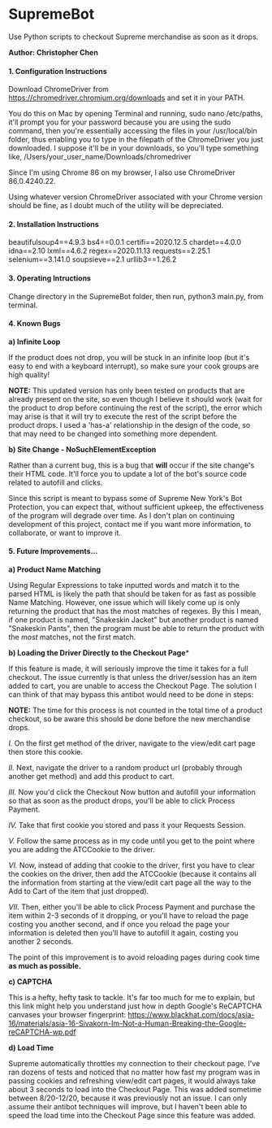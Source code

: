 # SupremeBot
Use Python scripts to checkout Supreme merchandise as soon as it drops. 

**Author: Christopher Chen**

#### 1. Configuration Instructions

Download ChromeDriver from https://chromedriver.chromium.org/downloads and set it in your PATH.

You do this on Mac by opening Terminal and running, sudo nano /etc/paths, it'll prompt you for your password because you are using the sudo command,
then you're essentially accessing the files in your /usr/local/bin folder, thus enabling you to type in the filepath of the ChromeDriver you just downloaded.
I suppose it'll be in your downloads, so you'll type something like, /Users/your_user_name/Downloads/chromedriver

Since I'm using Chrome 86 on my browser, I also use ChromeDriver 86.0.4240.22.

Using whatever version ChromeDriver associated with your Chrome version should be fine, as I doubt much of the utility will be depreciated.

#### 2. Installation Instructions

beautifulsoup4==4.9.3
bs4==0.0.1
certifi==2020.12.5
chardet==4.0.0
idna==2.10
lxml==4.6.2
regex==2020.11.13
requests==2.25.1
selenium==3.141.0
soupsieve==2.1
urllib3==1.26.2

#### 3. Operating Intructions

Change directory in the SupremeBot folder, then run, python3 main.py, from terminal.

#### 4. Known Bugs

**a) Infinite Loop**

If the product does not drop, you will be stuck in an infinite loop (but it's easy to end with 
a keyboard interrupt), so make sure your cook groups are high quality!

**NOTE:** This updated version has only been tested on products that are already present on the site,
so even though I believe it should work (wait for the product to drop before continuing the rest of the script),
the error which may arise is that it will try to execute the rest of the script before the product drops. I used a 
'has-a' relationship in the design of the code, so that may need to be changed into something more dependent. 

**b) Site Change - NoSuchElementException**

Rather than a current bug, this is a bug that **will** occur if the site change's their HTML code. It'll force you 
to update a lot of the bot's source code related to autofill and clicks. 

Since this script is meant to bypass some of Supreme New York's Bot Protection, you can expect that, without sufficient upkeep,
the effectiveness of the program will degrade over time. As I don't plan on continuing development of this project, contact me if 
you want more information, to collaborate, or want to improve it. 

#### 5. Future Improvements...

**a) Product Name Matching**

Using Regular Expressions to take inputted words and match it to the parsed HTML is likely the path that should be taken for as fast 
as possible Name Matching. However, one issue which will likely come up is only returning the product that has the most matches of 
regexes. By this I mean, if one product is named, "Snakeskin Jacket" but another product is named "Snakeskin Pants", then the program
must be able to return the product with the *most* matches, not the first match.

**b) Loading the Driver Directly to the Checkout Page***

If this feature is made, it will seriously improve the time it takes for a full checkout. The issue currently is that unless the 
driver/session has an item added to cart, you are unable to access the Checkout Page. The solution I can think of that may bypass this 
antibot would need to be done in steps:

**NOTE:** The time for this process is not counted in the total time of a product checkout, so be aware this should be done before the 
new merchandise drops.

*I.* On the first get method of the driver, navigate to the view/edit cart page then store this cookie.

*II.* Next, navigate the driver to a random product url (probably through another get method) and add this product to cart.

*III.* Now you'd click the Checkout Now button and autofill your information so that as soon as the product drops, you'll be able 
to click Process Payment.

*IV.* Take that first cookie you stored and pass it your Requests Session.

*V.* Follow the same process as in my code until you get to the point where you are adding the ATCCookie to the driver.

*VI.* Now, instead of adding that cookie to the driver, first you have to clear the cookies on the driver, then add the ATCCookie (because
it contains all the information from starting at the view/edit cart page all the way to the Add to Cart of the item that just dropped).

*VII.* Then, either you'll be able to click Process Payment and purchase the item within 2-3 seconds of it dropping, or you'll have to reload the page costing you another second, and if once you reload the page your information is deleted then you'll have to autofill it again, costing you another 2 seconds. 

The point of this improvement is to avoid reloading pages during cook time **as much as possible.**

**c) CAPTCHA**

This is a hefty, hefty task to tackle. It's far too much for me to explain, but this link might help you understand just how in depth Google's ReCAPTCHA canvases your browser fingerprint: https://www.blackhat.com/docs/asia-16/materials/asia-16-Sivakorn-Im-Not-a-Human-Breaking-the-Google-reCAPTCHA-wp.pdf

**d) Load Time**

Supreme automatically throttles my connection to their checkout page. I've ran dozens of tests and noticed that no matter how fast my program was in passing cookies and refreshing view/edit cart pages, it would always take about 3 seconds to load into the Checkout Page. This was added sometime between 8/20-12/20, because it was previously not an issue. I can only assume their antibot techniques will improve, but I haven't been able to speed the load time into the Checkout Page since this feature was added.

